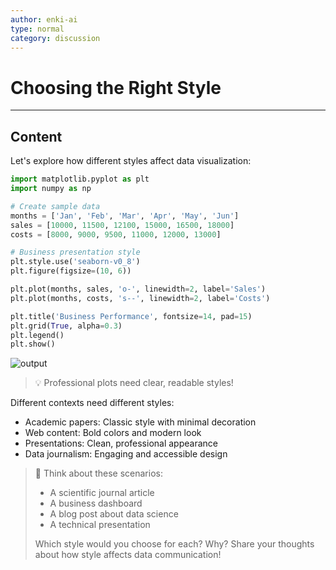 ```yaml
---
author: enki-ai
type: normal
category: discussion
---
```


# Choosing the Right Style

---
## Content

Let's explore how different styles affect data visualization:

```python
import matplotlib.pyplot as plt
import numpy as np

# Create sample data
months = ['Jan', 'Feb', 'Mar', 'Apr', 'May', 'Jun']
sales = [10000, 11500, 12100, 15000, 16500, 18000]
costs = [8000, 9000, 9500, 11000, 12000, 13000]

# Business presentation style
plt.style.use('seaborn-v0_8')
plt.figure(figsize=(10, 6))

plt.plot(months, sales, 'o-', linewidth=2, label='Sales')
plt.plot(months, costs, 's--', linewidth=2, label='Costs')

plt.title('Business Performance', fontsize=14, pad=15)
plt.grid(True, alpha=0.3)
plt.legend()
plt.show()
```

![output](https://img.enkipro.com/209054a55f2a6a87736558f42cd671dd.png)

> 💡 Professional plots need clear, readable styles!

Different contexts need different styles:
- Academic papers: Classic style with minimal decoration
- Web content: Bold colors and modern look
- Presentations: Clean, professional appearance
- Data journalism: Engaging and accessible design

> 💬 Think about these scenarios:
> - A scientific journal article
> - A business dashboard
> - A blog post about data science
> - A technical presentation
>
> Which style would you choose for each? Why?
> Share your thoughts about how style affects data communication! 
